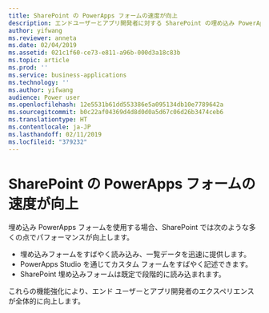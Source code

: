 ```yaml
---
title: SharePoint の PowerApps フォームの速度が向上
description: エンドユーザーとアプリ開発者に対する SharePoint の埋め込み PowerApps フォームのパフォーマンスが向上します
author: yifwang
ms.reviewer: anneta
ms.date: 02/04/2019
ms.assetid: 021c1f60-ce73-e811-a96b-000d3a18c83b
ms.topic: article
ms.prod: ''
ms.service: business-applications
ms.technology: ''
ms.author: yifwang
audience: Power user
ms.openlocfilehash: 12e5531b61dd553386e5a095134db10e7789642a
ms.sourcegitcommit: b0c22af04369d4d8d0d0a5d67c06d26b3474ceb6
ms.translationtype: HT
ms.contentlocale: ja-JP
ms.lasthandoff: 02/11/2019
ms.locfileid: "379232"
---
```

# <a name="powerapps-forms-in-sharepoint-are-faster"></a>SharePoint の PowerApps フォームの速度が向上




埋め込み PowerApps フォームを使用する場合、SharePoint では次のような多くの点でパフォーマンスが向上します。

- 埋め込みフォームをすばやく読み込み、一覧データを迅速に提供します。
- PowerApps Studio を通じてカスタム フォームをすばやく記述できます。
- SharePoint 埋め込みフォームは既定で段階的に読み込まれます。

これらの機能強化により、エンド ユーザーとアプリ開発者のエクスペリエンスが全体的に向上します。